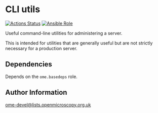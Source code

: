 CLI utils
=========

[![Actions Status](https://github.com/ome/ansible-role-cli-utils/workflows/Molecule/badge.svg)](https://github.com/ome/ansible-role-cli-utils/actions)
[![Ansible Role](https://img.shields.io/ansible/role/41382.svg)](https://galaxy.ansible.com/ome/cli_utils/)

Useful command-line utilities for administering a server.

This is intended for utilities that are generally useful but are not strictly necessary for a production server.


Dependencies
------------

Depends on the `ome.basedeps` role.


Author Information
------------------

ome-devel@lists.openmicroscopy.org.uk
